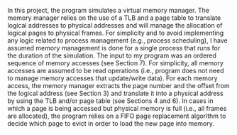 In this project, the program simulates a virtual memory manager. The memory
manager relies on the use of a TLB and a page table to translate logical addresses to physical
addresses and will manage the allocation of logical pages to physical frames. For simplicity and
to avoid implementing any logic related to process management (e.g., process scheduling), I
have assumed memory management is done for a single process that runs for the duration of the
simulation.
The input to my program was an ordered sequence of memory accesses (see Section 7). For
simplicity, all memory accesses are assumed to be read operations (i.e., program does not
need to manage memory accesses that update/write data). For each memory access, the memory
manager extracts the page number and the offset from the logical address (see Section 3) and
translate it into a physical address by using the TLB and/or page table (see Sections 4 and 6). In
cases in which a page is being accessed but physical memory is full (i.e., all frames are allocated),
the program relies on a FIFO page replacement algorithm to decide which page to evict in
order to load the new page into memory.
